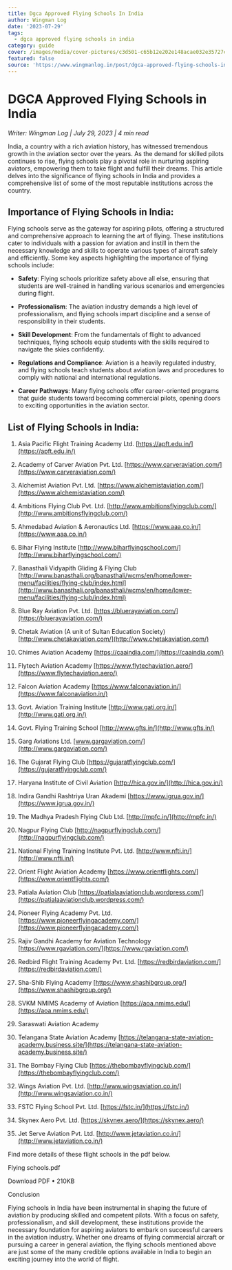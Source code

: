 ```yaml
---
title: Dgca Approved Flying Schools In India
author: Wingman Log
date: '2023-07-29'
tags:
  - dgca approved flying schools in india
category: guide
cover: /images/media/cover-pictures/c3d501-c65b12e202e148acae032e35727c2389-mv2-58bfe244.jpg
featured: false
source: 'https://www.wingmanlog.in/post/dgca-approved-flying-schools-in-india'
---
```


# DGCA Approved Flying Schools in India

*Writer: Wingman Log | July 29, 2023 | 4 min read*

India, a country with a rich aviation history, has witnessed tremendous growth in the aviation sector over the years. As the demand for skilled pilots continues to rise, flying schools play a pivotal role in nurturing aspiring aviators, empowering them to take flight and fulfill their dreams. This article delves into the significance of flying schools in India and provides a comprehensive list of some of the most reputable institutions across the country.

## Importance of Flying Schools in India:

Flying schools serve as the gateway for aspiring pilots, offering a structured and comprehensive approach to learning the art of flying. These institutions cater to individuals with a passion for aviation and instill in them the necessary knowledge and skills to operate various types of aircraft safely and efficiently. Some key aspects highlighting the importance of flying schools include:

*   **Safety**: Flying schools prioritize safety above all else, ensuring that students are well-trained in handling various scenarios and emergencies during flight.

*   **Professionalism**: The aviation industry demands a high level of professionalism, and flying schools impart discipline and a sense of responsibility in their students.

*   **Skill Development**: From the fundamentals of flight to advanced techniques, flying schools equip students with the skills required to navigate the skies confidently.

*   **Regulations and Compliance**: Aviation is a heavily regulated industry, and flying schools teach students about aviation laws and procedures to comply with national and international regulations.

*   **Career Pathways**: Many flying schools offer career-oriented programs that guide students toward becoming commercial pilots, opening doors to exciting opportunities in the aviation sector.

## List of Flying Schools in India:

1.  Asia Pacific Flight Training Academy Ltd. [https://apft.edu.in/](https://apft.edu.in/)
    
2.  Academy of Carver Aviation Pvt. Ltd. [https://www.carveraviation.com/](https://www.carveraviation.com/)
    
3.  Alchemist Aviation Pvt. Ltd. [https://www.alchemistaviation.com/](https://www.alchemistaviation.com/)
    
4.  Ambitions Flying Club Pvt. Ltd. [http://www.ambitionsflyingclub.com/](http://www.ambitionsflyingclub.com/)
    
5.  Ahmedabad Aviation & Aeronautics Ltd. [https://www.aaa.co.in/](https://www.aaa.co.in/)
    
6.  Bihar Flying Institute [http://www.biharflyingschool.com/](http://www.biharflyingschool.com/)
    
7.  Banasthali Vidyapith Gliding & Flying Club [http://www.banasthali.org/banasthali/wcms/en/home/lower-menu/facilities/flying-club/index.html](http://www.banasthali.org/banasthali/wcms/en/home/lower-menu/facilities/flying-club/index.html)
    
8.  Blue Ray Aviation Pvt. Ltd. [https://bluerayaviation.com/](https://bluerayaviation.com/)
    
9.  Chetak Aviation (A unit of Sultan Education Society) [http://www.chetakaviation.com/](http://www.chetakaviation.com/)
    
10.  Chimes Aviation Academy [https://caaindia.com/](https://caaindia.com/)
    
11.  Flytech Aviation Academy [https://www.flytechaviation.aero/](https://www.flytechaviation.aero/)
    
12.  Falcon Aviation Academy [https://www.falconaviation.in/](https://www.falconaviation.in/)
    
13.  Govt. Aviation Training Institute [http://www.gati.org.in/](http://www.gati.org.in/)
    
14.  Govt. Flying Training School [http://www.gfts.in/](http://www.gfts.in/)
    
15.  Garg Aviations Ltd. [www.gargaviation.com/](http://www.gargaviation.com/)
    
16.  The Gujarat Flying Club [https://gujaratflyingclub.com/](https://gujaratflyingclub.com/)
    
17.  Haryana Institute of Civil Aviation [http://hica.gov.in/](http://hica.gov.in/)
    
18.  Indira Gandhi Rashtriya Uran Akademi [https://www.igrua.gov.in/](https://www.igrua.gov.in/)
    
19.  The Madhya Pradesh Flying Club Ltd. [http://mpfc.in/](http://mpfc.in/)
    
20.  Nagpur Flying Club [http://nagpurflyingclub.com/](http://nagpurflyingclub.com/)
    
21.  National Flying Training Institute Pvt. Ltd. [http://www.nfti.in/](http://www.nfti.in/)
    
22.  Orient Flight Aviation Academy [https://www.orientflights.com/](https://www.orientflights.com/)
    
23.  Patiala Aviation Club [https://patialaaviationclub.wordpress.com/](https://patialaaviationclub.wordpress.com/)
    
24.  Pioneer Flying Academy Pvt. Ltd. [https://www.pioneerflyingacademy.com/](https://www.pioneerflyingacademy.com/)
    
25.  Rajiv Gandhi Academy for Aviation Technology [https://www.rgaviation.com/](https://www.rgaviation.com/)
    
26.  Redbird Flight Training Academy Pvt. Ltd. [https://redbirdaviation.com/](https://redbirdaviation.com/)
    
27.  Sha-Shib Flying Academy [https://www.shashibgroup.org/](https://www.shashibgroup.org/)
    
28.  SVKM NMIMS Academy of Aviation [https://aoa.nmims.edu/](https://aoa.nmims.edu/)
    
29.  Saraswati Aviation Academy
    
30.  Telangana State Aviation Academy [https://telangana-state-aviation-academy.business.site/](https://telangana-state-aviation-academy.business.site/)
    
31.  The Bombay Flying Club [https://thebombayflyingclub.com/](https://thebombayflyingclub.com/)
    
32.  Wings Aviation Pvt. Ltd. [http://www.wingsaviation.co.in/](http://www.wingsaviation.co.in/)
    
33.  FSTC Flying School Pvt. Ltd. [https://fstc.in/](https://fstc.in/)
    
34.  Skynex Aero Pvt. Ltd. [https://skynex.aero/](https://skynex.aero/)
    
35.  Jet Serve Aviation Pvt. Ltd. [http://www.jetaviation.co.in/](http://www.jetaviation.co.in/)

Find more details of these flight schools in the pdf below.

Flying schools.pdf

Download PDF • 210KB

Conclusion

Flying schools in India have been instrumental in shaping the future of aviation by producing skilled and competent pilots. With a focus on safety, professionalism, and skill development, these institutions provide the necessary foundation for aspiring aviators to embark on successful careers in the aviation industry. Whether one dreams of flying commercial aircraft or pursuing a career in general aviation, the flying schools mentioned above are just some of the many credible options available in India to begin an exciting journey into the world of flight.
